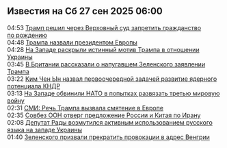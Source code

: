 <h2>Известия на Сб 27 сен 2025 06:00</h2><!--2025-09-27 04:53:06-->
<div class="rssn">
  <div><span class="smaller gray hspace">04:53</span> <a class="nodecor" href="https://news.rambler.ru/world/55368904-tramp-reshil-cherez-verhovnyy-sud-zapretit-grazhdanstvo-po-rozhdeniyu/">Трамп решил через Верховный суд запретить гражданство по рождению</a></div>
</div>
<div class="rssn">
  <div><span class="smaller gray hspace">04:48</span> <a class="nodecor" href="https://news.rambler.ru/world/55369016-trampa-nazvali-prezidentom-evropy/">Трампа назвали президентом Европы</a></div>
</div>
<div class="rssn">
  <div><span class="smaller gray hspace">04:28</span> <a class="nodecor" href="https://news.rambler.ru/world/55368990-na-zapade-raskryli-istinnyy-motiv-trampa-v-otnoshenii-ukrainy/">На Западе раскрыли истинный мотив Трампа в отношении Украины</a></div>
</div>
<div class="rssn">
  <div><span class="smaller gray hspace">03:45</span> <a class="nodecor" href="https://news.rambler.ru/world/55368972-v-britanii-rasskazali-o-napugavshem-zelenskogo-zayavlenii-trampa/">В Британии рассказали о напугавшем Зеленского заявлении Трампа</a></div>
</div>
<div class="rssn">
  <div><span class="smaller gray hspace">03:22</span> <a class="nodecor" href="https://news.rambler.ru/world/55368920-kim-chen-yn-nazval-pervoocherednoy-zadachey-razvitie-yadernogo-potentsiala-kndr/">Ким Чен Ын назвал первоочередной задачей развитие ядерного потенциала КНДР</a></div>
</div>
<div class="rssn">
  <div><span class="smaller gray hspace">03:13</span> <a class="nodecor" href="https://news.rambler.ru/world/55368949-na-zapade-obvinili-nato-v-popytkah-razvyazat-tretyu-mirovuyu-voynu/">На Западе обвинили НАТО в попытках развязать третью мировую войну</a></div>
</div>
<div class="rssn">
  <div><span class="smaller gray hspace">02:31</span> <a class="nodecor" href="https://news.rambler.ru/world/55368911-smi-rech-trampa-vyzvala-smyatenie-v-evrope/">СМИ: Речь Трампа вызвала смятение в Европе</a></div>
</div>
<div class="rssn">
  <div><span class="smaller gray hspace">02:35</span> <a class="nodecor" href="https://news.rambler.ru/world/55368645-sovbez-oon-otverg-predlozhenie-rossii-i-kitaya-po-iranu/">Совбез ООН отверг предложение России и Китая по Ирану</a></div>
</div>
<div class="rssn">
  <div><span class="smaller gray hspace">02:08</span> <a class="nodecor" href="https://news.rambler.ru/world/55368901-deputat-rady-vozmutilsya-aktivnym-ispolzovaniem-russkogo-yazyka-na-zapade-ukrainy/">Депутат Рады возмутился активным использованием русского языка на западе Украины</a></div>
</div>
<div class="rssn">
  <div><span class="smaller gray hspace">01:40</span> <a class="nodecor" href="https://news.rambler.ru/world/55368886-zelenskogo-prizvali-prekratit-provokatsii-v-adres-vengrii/">Зеленского призвали прекратить провокации в адрес Венгрии</a></div>
</div><div class="rssurl gray smaller" style="display:none">http://news.rambler.ru/rss/world/</div>